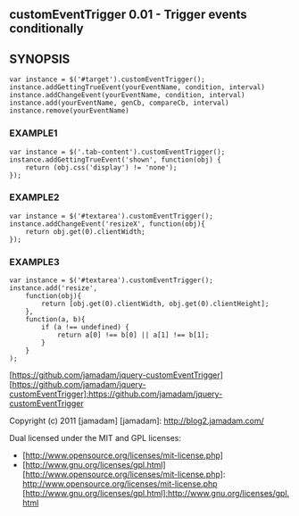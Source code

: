 customEventTrigger 0.01 - Trigger events conditionally
---------------

## SYNOPSIS
    
    var instance = $('#target').customEventTrigger();
    instance.addGettingTrueEvent(yourEventName, condition, interval)
    instance.addChangeEvent(yourEventName, condition, interval)
    instance.add(yourEventName, genCb, compareCb, interval)
    instance.remove(yourEventName)

### EXAMPLE1

    var instance = $('.tab-content').customEventTrigger();
    instance.addGettingTrueEvent('shown', function(obj) {
        return (obj.css('display') != 'none');
    });

### EXAMPLE2

    var instance = $('#textarea').customEventTrigger();
    instance.addChangeEvent('resizeX', function(obj){
        return obj.get(0).clientWidth;
    });

### EXAMPLE3

    var instance = $('#textarea').customEventTrigger();
    instance.add('resize',
        function(obj){
            return [obj.get(0).clientWidth, obj.get(0).clientHeight];
        },
        function(a, b){
            if (a !== undefined) {
                return a[0] !== b[0] || a[1] !== b[1];
            }
        }
    );

[https://github.com/jamadam/jquery-customEventTrigger]
[https://github.com/jamadam/jquery-customEventTrigger]:https://github.com/jamadam/jquery-customEventTrigger

Copyright (c) 2011 [jamadam]
[jamadam]: http://blog2.jamadam.com/

Dual licensed under the MIT and GPL licenses:

- [http://www.opensource.org/licenses/mit-license.php]
- [http://www.gnu.org/licenses/gpl.html]
[http://www.opensource.org/licenses/mit-license.php]: http://www.opensource.org/licenses/mit-license.php
[http://www.gnu.org/licenses/gpl.html]:http://www.gnu.org/licenses/gpl.html